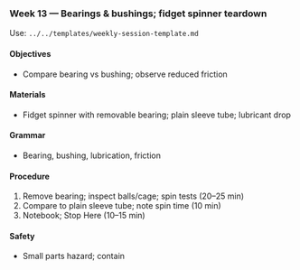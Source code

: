 ### Week 13 — Bearings & bushings; fidget spinner teardown

Use: `../../templates/weekly-session-template.md`

#### Objectives
- Compare bearing vs bushing; observe reduced friction

#### Materials
- Fidget spinner with removable bearing; plain sleeve tube; lubricant drop

#### Grammar
- Bearing, bushing, lubrication, friction

#### Procedure
1) Remove bearing; inspect balls/cage; spin tests (20–25 min)
2) Compare to plain sleeve tube; note spin time (10 min)
3) Notebook; Stop Here (10–15 min)

#### Safety
- Small parts hazard; contain

